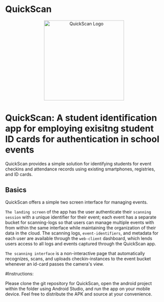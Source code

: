 # QuickScan
<p align="center">
<img src="https://github.com/neekonsu/QuickScan/blob/master/app/src/main/res/mipmap-hdpi/icon.png?raw=true" width="256" title="QuickScan Logo"/>
</p>

# QuickScan: A student identification app for employing exisitng student ID cards for authentication in school events

QuickScan provides a simple solution for identifying students for event checkins and attendance records using existing smartphones, registries, and ID cards.


## Basics 

QuickScan offers a simple two screen interface for managing events.

`The landing screen` of the app has the user authenticate their `scanning session` with a unique identifier for their event; each event has a separate bucket for scanning-logs so that users can manage multiple events with from within the same interface while maintaining the organization of their data in the cloud. The scanning logs, `event-identifiers`, and metadata for each user are available through the `web-client` dashboard, which lends users access to all logs and events captured through the QuickScan app.

`The scanning interface` is a non-interactive page that automatically recognizes, scans, and uploads checkin-instances to the event bucket whenever an id-card passes the camera's view.

#Instructions:

Please clone the git repository for QuickScan, open the android project within the folder using Android Studio, and run the app on your mobile device. Feel free to distribute the APK and source at your convenience.